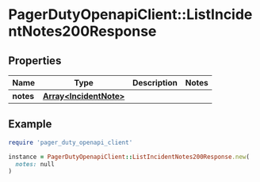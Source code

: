 # PagerDutyOpenapiClient::ListIncidentNotes200Response

## Properties

| Name | Type | Description | Notes |
| ---- | ---- | ----------- | ----- |
| **notes** | [**Array&lt;IncidentNote&gt;**](IncidentNote.md) |  |  |

## Example

```ruby
require 'pager_duty_openapi_client'

instance = PagerDutyOpenapiClient::ListIncidentNotes200Response.new(
  notes: null
)
```

